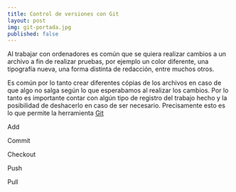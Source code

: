 ```yaml
---
title: Control de versiones con Git
layout: post
img: git-portada.jpg
published: false
---  
```

  
Al trabajar con ordenadores es común que se quiera realizar cambios a un archivo a fin de realizar pruebas, por ejemplo un color diferente, una tipografía nueva, una forma distinta de redacción, entre muchos otros.

Es común por lo tanto crear diferentes cópias de los archivos en caso de que algo no salga según lo que esperabamos al realizar los cambios. Por lo tanto es importante contar con algún tipo de registro del trabajo hecho y la posibilidad de deshacerlo en caso de ser necesario.
Precisamente esto es lo que permite la herramienta [Git](https://git-scm.com/) 

Add

Commit

Checkout

Push 

Pull 